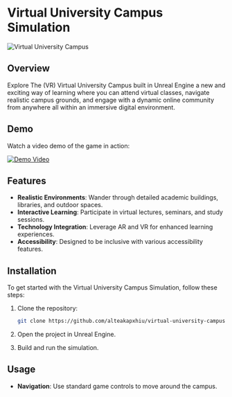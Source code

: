 # Virtual University Campus Simulation

![Virtual University Campus](https://i.imghippo.com/files/bZS8W1723456249.png)

## Overview

Explore The (VR) Virtual University Campus built in Unreal Engine a new and exciting way of learning where you can attend virtual classes, navigate realistic campus grounds, and engage with a dynamic online community from anywhere all within an immersive digital environment.

## Demo

Watch a video demo of the game in action:

[![Demo Video](https://img.youtube.com/vi/5dXgW0DyCNk/0.jpg)](https://youtu.be/5dXgW0DyCNk?si=0xmfWyKPje5GIRBl)

## Features

- **Realistic Environments**: Wander through detailed academic buildings, libraries, and outdoor spaces.
- **Interactive Learning**: Participate in virtual lectures, seminars, and study sessions.
- **Technology Integration**: Leverage AR and VR for enhanced learning experiences.
- **Accessibility**: Designed to be inclusive with various accessibility features.

## Installation

To get started with the Virtual University Campus Simulation, follow these steps:

1. Clone the repository:
    ```bash
    git clone https://github.com/alteakapxhiu/virtual-university-campus.git
    ```

2. Open the project in Unreal Engine.

3. Build and run the simulation.

## Usage

- **Navigation**: Use standard game controls to move around the campus.

 
